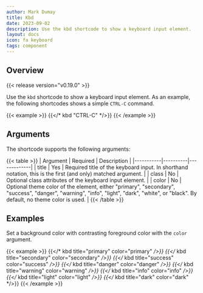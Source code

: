 ```yaml
---
author: Mark Dumay
title: Kbd
date: 2023-09-02
description: Use the kbd shortcode to show a keyboard input element.
layout: docs
icon: fa keyboard
tags: component
---
```


## Overview

{{< release version="v0.19.0" >}}

Use the `kbd` shortcode to show a keyboard input element. As an example, the following shortcodes shows a simple `CTRL-C` command.

<!-- markdownlint-disable MD037 -->
{{< example >}}
{{</* kbd "CTRL-C" */>}}
{{< /example >}}
<!-- markdownlint-enable MD037 -->

## Arguments

The shortcode supports the following arguments:

<!-- markdownlint-disable MD037 -->
{{< table >}}
| Argument  | Required | Description |
|-----------|----------|-------------|
| title     | Yes | Required title of the keyboard input. In shorthand notation, this is the first (and only) matched argument. |
| class     | No  | Optional class attributes of the keyboard input element. |
| color     | No  | Optional theme color of the element, either "primary", "secondary", "success", "danger", "warning", "info", "light", "dark", "white", or "black". By default, no theme color is used. |
{{< /table >}}
<!-- markdownlint-enable MD037 -->

<!-- TODO: edit from here -->

## Examples

Set a background color with contrasting foreground color with the `color` argument.

<!-- markdownlint-disable MD037 -->
{{< example >}}
{{</* kbd title="primary" color="primary" */>}}
{{</* kbd title="secondary" color="secondary" */>}}
{{</* kbd title="success" color="success" */>}}
{{</* kbd title="danger" color="danger" */>}}
{{</* kbd title="warning" color="warning" */>}}
{{</* kbd title="info" color="info" */>}}
{{</* kbd title="light" color="light" */>}}
{{</* kbd title="dark" color="dark" */>}}
{{< /example >}}
<!-- markdownlint-enable MD037 -->
